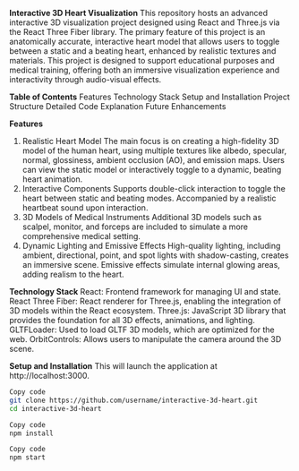 **Interactive 3D Heart Visualization**
This repository hosts an advanced interactive 3D visualization project designed using React and Three.js via the React Three Fiber library. The primary feature of this project is an anatomically accurate, interactive heart model that allows users to toggle between a static and a beating heart, enhanced by realistic textures and materials.
This project is designed to support educational purposes and medical training, offering both an immersive visualization experience and interactivity through audio-visual effects.


**Table of Contents**
Features
Technology Stack
Setup and Installation
Project Structure
Detailed Code Explanation
Future Enhancements


**Features**
1. Realistic Heart Model
The main focus is on creating a high-fidelity 3D model of the human heart, using multiple textures like albedo, specular, normal, glossiness, ambient occlusion (AO), and emission maps.
Users can view the static model or interactively toggle to a dynamic, beating heart animation.
2. Interactive Components
Supports double-click interaction to toggle the heart between static and beating modes.
Accompanied by a realistic heartbeat sound upon interaction.
3. 3D Models of Medical Instruments
Additional 3D models such as scalpel, monitor, and forceps are included to simulate a more comprehensive medical setting.
4. Dynamic Lighting and Emissive Effects
High-quality lighting, including ambient, directional, point, and spot lights with shadow-casting, creates an immersive scene.
Emissive effects simulate internal glowing areas, adding realism to the heart.

**Technology Stack**
React: Frontend framework for managing UI and state.
React Three Fiber: React renderer for Three.js, enabling the integration of 3D models within the React ecosystem.
Three.js: JavaScript 3D library that provides the foundation for all 3D effects, animations, and lighting.
GLTFLoader: Used to load GLTF 3D models, which are optimized for the web.
OrbitControls: Allows users to manipulate the camera around the 3D scene.


**Setup and Installation**
This will launch the application at http://localhost:3000.


```bash
Copy code
git clone https://github.com/username/interactive-3d-heart.git
cd interactive-3d-heart

Copy code
npm install

Copy code
npm start
